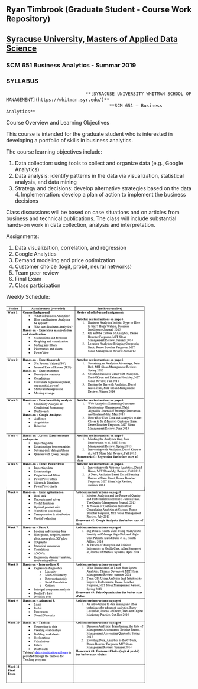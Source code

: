 ## Ryan Timbrook (Graduate Student - Course Work Repository)

## [Syracuse University, Masters of Applied Data Science](https://ischool.syr.edu/academics/graduate/masters-degrees/ms-in-applied-data-science/)

### SCM 651 Business Analytics - Summar 2019
### SYLLABUS

                                  **[SYRACUSE UNIVERSITY WHITMAN SCHOOL OF MANAGEMENT](https://whitman.syr.edu/)**
                                           **SCM 651 – Business Analytics**        

Course Overview and Learning Objectives <br>
 
This course is intended for the graduate student who is interested in developing a portfolio of skills in business analytics.   
 
The course learning objectives include: <br>
 
1. Data collection: using tools to collect and organize data (e.g., Google Analytics) <br>
2. Data analysis: identify patterns in the data via visualization, statistical analysis, and data mining <br>
3. Strategy and decisions: develop alternative strategies based on the data 4. Implementation: develop a plan of action to implement the business decisions <br>
 
Class discussions will be based on case situations and on articles from business and technical publications. The class will include substantial hands-on work in data collection, analysis and interpretation. 
 
 
Assignments: <br>
1. Data visualization, correlation, and regression<br>
2. Google Analytics <br>
3. Demand modeling and price optimization <br>
4. Customer choice (logit, probit, neural networks) <br>
6. Team peer review <br>
7. Final Exam  <br>
8. Class participation <br>

 
  Weekly Schedule:

![Schedule](./images/schedule.png)


